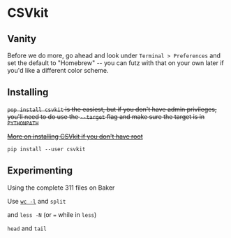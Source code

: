 # CSVkit

## Vanity
Before we do more, go ahead and look under `Terminal > Preferences` and set the default to "Homebrew" -- you can futz with that on your own later if you'd like a different color scheme. 

## Installing
~~`pop install csvkit` is the easiest, but if you don't have admin privileges, you'll need to do use the `--target` flag and make sure the target is in `PYTHONPATH`~~

~~[More on installing CSVkit if you don't have root](http://stackoverflow.com/questions/2915471/install-a-python-package-into-a-different-directory-using-pip)~~

`pip install --user csvkit`


## Experimenting
Using the complete 311 files on Baker


Use [`wc -l`](http://unixhelp.ed.ac.uk/CGI/man-cgi?wc) and `split` 

and `less -N` (or `=` while in `less`)

`head` and `tail`



